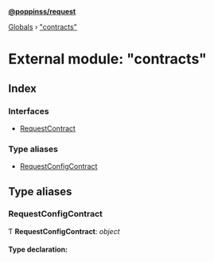 **[@poppinss/request](../README.md)**

[Globals](../README.md) › ["contracts"](_contracts_.md)

# External module: "contracts"

## Index

### Interfaces

* [RequestContract](../interfaces/_contracts_.requestcontract.md)

### Type aliases

* [RequestConfigContract](_contracts_.md#requestconfigcontract)

## Type aliases

###  RequestConfigContract

Ƭ **RequestConfigContract**: *object*

#### Type declaration: